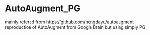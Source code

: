 # AutoAugment_PG
mainly refered from https://github.com/hongdayu/autoaugment
reproduction of AutoAugment from Google Brain but using simply PG
